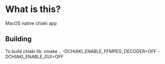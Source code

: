 # What is this?

MacOS native chiaki app

## Building

To build chiaki lib:
    cmake .. -DCHIAKI_ENABLE_FFMPEG_DECODER=OFF -DCHIAKI_ENABLE_GUI=OFF
